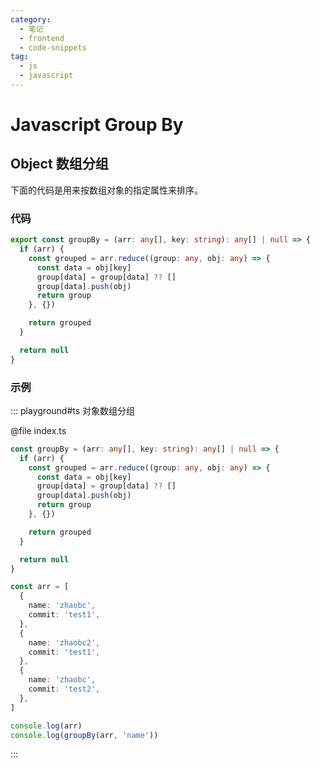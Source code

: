 ```yaml
---
category:
  - 笔记
  - frontend
  - code-snippets
tag:
  - js
  - javascript
---
```


# Javascript Group By

## Object 数组分组

下面的代码是用来按数组对象的指定属性来排序。

### 代码

```ts
export const groupBy = (arr: any[], key: string): any[] | null => {
  if (arr) {
    const grouped = arr.reduce((group: any, obj: any) => {
      const data = obj[key]
      group[data] = group[data] ?? []
      group[data].push(obj)
      return group
    }, {})

    return grouped
  }

  return null
}
```

### 示例

::: playground#ts 对象数组分组

@file index.ts

```ts
const groupBy = (arr: any[], key: string): any[] | null => {
  if (arr) {
    const grouped = arr.reduce((group: any, obj: any) => {
      const data = obj[key]
      group[data] = group[data] ?? []
      group[data].push(obj)
      return group
    }, {})

    return grouped
  }

  return null
}

const arr = [
  {
    name: 'zhaobc',
    commit: 'test1',
  },
  {
    name: 'zhaobc2',
    commit: 'test1',
  },
  {
    name: 'zhaobc',
    commit: 'test2',
  },
]

console.log(arr)
console.log(groupBy(arr, 'name'))
```

:::

